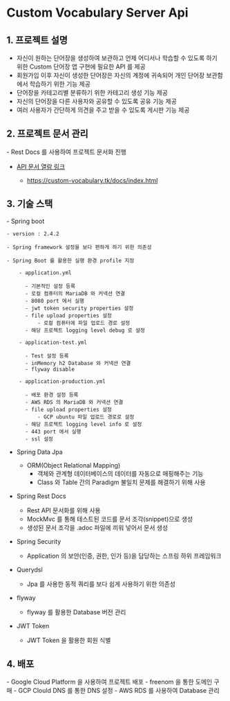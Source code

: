 <h1>Custom Vocabulary Server Api</h1>

<h2>1. 프로젝트 설명</h2>

- 자신이 원하는 단어장을 생성하여 보관하고 언제 어디서나 학습할 수 있도록 하기 위한 Custom 단어장 앱 구현에 필요한 API 를 제공
- 회원가입 이후 자신이 생성한 단어장은 자신의 계정에 귀속되어 개인 단어장 보관함에서 학습하기 위한 기능 제공
- 단어장을 카테고리별 분류하기 위한 카테고리 생성 기능 제공
- 자신의 단어장을 다른 사용자와 공유할 수 있도록 공유 기능 제공
- 여러 사용자가 간단하게 의견을 주고 받을 수 있도록 게시판 기능 제공

<h2>2. 프로젝트 문서 관리</h2>
- Rest Docs 를 사용하여 프로젝트 문서화 진행
  
- [API 문서 열람 링크](https://custom-vocabulary.tk/docs/index.html)
  
    - https://custom-vocabulary.tk/docs/index.html
    
<h2>3. 기술 스택</h2>
- Spring boot
  
    - version : 2.4.2
      
    - Spring framework 설정을 보다 편하게 하기 위한 의존성
      
    - Spring Boot 를 활용한 실행 환경 profile 지정
      
        - application.yml
          
          - 기본적인 설정 등록
          - 로컬 컴퓨터의 MariaDB 와 커넥션 연결
          - 8080 port 에서 실행
          - jwt token security properties 설정
          - file upload properties 설정
              - 로컬 컴퓨터에 파일 업로드 경로 설정
          - 해당 프로젝트 logging level debug 로 설정
            
        - application-test.yml
          
          - Test 설정 등록
          - inMemory h2 Database 와 커넥션 연결
          - flyway disable
          
        - application-production.yml
          
          - 배포 환경 설정 등록
          - AWS RDS 의 MariaDB 와 커넥션 연결
          - file upload properties 설정
              - GCP ubuntu 파일 업로드 경로로 설정
          - 해당 프로젝트 logging level info 로 설정
          - 443 port 에서 실행
          - ssl 설정


- Spring Data Jpa
    - ORM(Object Relational Mapping)
        - 객체와 관계형 데이터베이스의 데이터를 자동으로 매핑해주는 기능
        - Class 와 Table 간의 Paradigm 불일치 문제를 해결하기 위해 사용


- Spring Rest Docs
    - Rest API 문서화를 위해 사용
    - MockMvc 를 통해 테스트된 코드를 문서 조각(snippet)으로 생성
    - 생성된 문서 조각을 .adoc 파일에 끼워 넣어서 문서 생성
    

- Spring Security
    - Application 의 보안(인증, 권한, 인가 등)을 담당하는 스프링 하위 프레임워크


- Querydsl
    - Jpa 를 사용한 동적 쿼리를 보다 쉽게 사용하기 위한 의존성

    
- flyway
    - flyway 를 활용한 Database 버전 관리

    
- JWT Token
    - JWT Token 을 활용한 회원 식별
    
    
    
<h2>4. 배포</h2>
- Google Cloud Platform 을 사용하여 프로젝트 배포
    - freenom 을 통한 도메인 구매
    - GCP Clould DNS 를 통한 DNS 설정
- AWS RDS 를 사용하여 Database 관리
    

